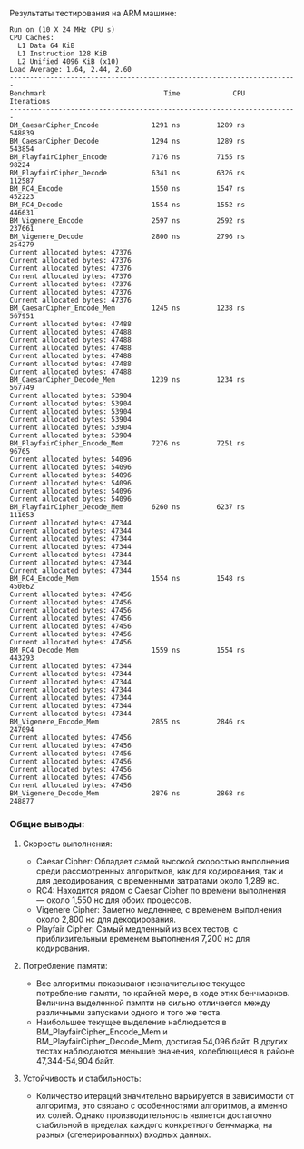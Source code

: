 Результаты тестирования на ARM машине:

```
Run on (10 X 24 MHz CPU s)
CPU Caches:
  L1 Data 64 KiB
  L1 Instruction 128 KiB
  L2 Unified 4096 KiB (x10)
Load Average: 1.64, 2.44, 2.60
-----------------------------------------------------------------------
Benchmark                             Time             CPU   Iterations
-----------------------------------------------------------------------
BM_CaesarCipher_Encode             1291 ns         1289 ns       548839
BM_CaesarCipher_Decode             1294 ns         1289 ns       543854
BM_PlayfairCipher_Encode           7176 ns         7155 ns        98224
BM_PlayfairCipher_Decode           6341 ns         6326 ns       112587
BM_RC4_Encode                      1550 ns         1547 ns       452223
BM_RC4_Decode                      1554 ns         1552 ns       446631
BM_Vigenere_Encode                 2597 ns         2592 ns       237661
BM_Vigenere_Decode                 2800 ns         2796 ns       254279
Current allocated bytes: 47376
Current allocated bytes: 47376
Current allocated bytes: 47376
Current allocated bytes: 47376
Current allocated bytes: 47376
Current allocated bytes: 47376
Current allocated bytes: 47376
BM_CaesarCipher_Encode_Mem         1245 ns         1238 ns       567951
Current allocated bytes: 47488
Current allocated bytes: 47488
Current allocated bytes: 47488
Current allocated bytes: 47488
Current allocated bytes: 47488
Current allocated bytes: 47488
Current allocated bytes: 47488
BM_CaesarCipher_Decode_Mem         1239 ns         1234 ns       567749
Current allocated bytes: 53904
Current allocated bytes: 53904
Current allocated bytes: 53904
Current allocated bytes: 53904
Current allocated bytes: 53904
Current allocated bytes: 53904
BM_PlayfairCipher_Encode_Mem       7276 ns         7251 ns        96765
Current allocated bytes: 54096
Current allocated bytes: 54096
Current allocated bytes: 54096
Current allocated bytes: 54096
Current allocated bytes: 54096
Current allocated bytes: 54096
BM_PlayfairCipher_Decode_Mem       6260 ns         6237 ns       111653
Current allocated bytes: 47344
Current allocated bytes: 47344
Current allocated bytes: 47344
Current allocated bytes: 47344
Current allocated bytes: 47344
Current allocated bytes: 47344
Current allocated bytes: 47344
BM_RC4_Encode_Mem                  1554 ns         1548 ns       450862
Current allocated bytes: 47456
Current allocated bytes: 47456
Current allocated bytes: 47456
Current allocated bytes: 47456
Current allocated bytes: 47456
Current allocated bytes: 47456
Current allocated bytes: 47456
BM_RC4_Decode_Mem                  1559 ns         1554 ns       443293
Current allocated bytes: 47344
Current allocated bytes: 47344
Current allocated bytes: 47344
Current allocated bytes: 47344
Current allocated bytes: 47344
Current allocated bytes: 47344
Current allocated bytes: 47344
BM_Vigenere_Encode_Mem             2855 ns         2846 ns       247094
Current allocated bytes: 47456
Current allocated bytes: 47456
Current allocated bytes: 47456
Current allocated bytes: 47456
Current allocated bytes: 47456
Current allocated bytes: 47456
Current allocated bytes: 47456
BM_Vigenere_Decode_Mem             2876 ns         2868 ns       248877
```

### Общие выводы:

1. Скорость выполнения:
   - Caesar Cipher: Обладает самой высокой скоростью выполнения среди рассмотренных алгоритмов, как для кодирования, так и для декодирования, с временными затратами около 1,289 нс.
   - RC4: Находится рядом с Caesar Cipher по времени выполнения — около 1,550 нс для обоих процессов.
   - Vigenere Cipher: Заметно медленнее, с временем выполнения около 2,800 нс для декодирования.
   - Playfair Cipher: Самый медленный из всех тестов, с приблизительным временем выполнения 7,200 нс для кодирования.

2. Потребление памяти:
   - Все алгоритмы показывают незначительное текущее потребление памяти, по крайней мере, в ходе этих бенчмарков. Величина выделенной памяти не сильно отличается между различными запусками одного и того же теста.
   - Наибольшее текущее выделение наблюдается в BM_PlayfairCipher_Encode_Mem и BM_PlayfairCipher_Decode_Mem, достигая 54,096 байт. В других тестах наблюдаются меньшие значения, колеблющиеся в районе 47,344-54,904 байт.
   
3. Устойчивость и стабильность:
   - Количество итераций значительно варьируется в зависимости от алгоритма, это связано с особенностями алгоритмов, а именно их солей. Однако производительность является достаточно стабильной в пределах каждого конкретного бенчмарка, на разных (сгенерированных) входных данных.
